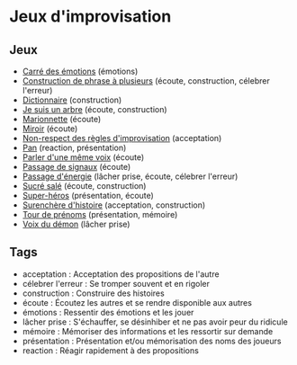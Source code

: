 # Jeux d'improvisation

## Jeux

- [Carré des émotions](./docs/jeux/carre-des-emotions.md) (émotions)
- [Construction de phrase à plusieurs](./docs/jeux/construction-de-phrase-a-plusieurs.md) (écoute, construction, célebrer l'erreur)
- [Dictionnaire](./docs/jeux/dictionnaire.md) (construction)
- [Je suis un arbre](./docs/jeux/je-suis-un-arbre.md) (écoute, construction)
- [Marionnette](./docs/jeux/marionnette.md) (écoute)
- [Miroir](./docs/jeux/miroir.md) (écoute)
- [Non-respect des règles d'improvisation](./docs/jeux/non-respect-des-regles.md) (acceptation)
- [Pan](./docs/jeux/pan.md) (reaction, présentation)
- [Parler d'une même voix](./docs/jeux/parler-dune-voix.md) (écoute)
- [Passage de signaux](./docs/jeux/passage-de-signaux.md) (écoute)
- [Passage d'énergie](./docs/jeux/passage-denergie.md) (lâcher prise, écoute, célebrer l'erreur)
- [Sucré salé](./docs/jeux/sucre-sale.md) (écoute, construction)
- [Super-héros](./docs/jeux/super-heros.md) (présentation, écoute)
- [Surenchère d'histoire](./docs/jeux/surenchere-dhistoire.md) (acceptation, construction)
- [Tour de prénoms](./docs/jeux/tour-de-prenoms.md) (présentation, mémoire)
- [Voix du démon](./docs/jeux/voix-du-demon.md) (lâcher prise)

## Tags

- acceptation : Acceptation des propositions de l'autre
- célebrer l'erreur : Se tromper souvent et en rigoler
- construction : Construire des histoires
- écoute : Écoutez les autres et se rendre disponible aux autres
- émotions : Ressentir des émotions et les jouer
- lâcher prise : S'échauffer, se désinhiber et ne pas avoir peur du ridicule
- mémoire : Mémoriser des informations et les ressortir sur demande
- présentation : Présentation et/ou mémorisation des noms des joueurs
- reaction : Réagir rapidement à des propositions
